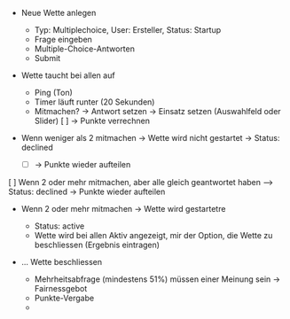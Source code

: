 * Neue Wette anlegen
	* Typ: Multiplechoice, User: Ersteller, Status: Startup
	* Frage eingeben
	* Multiple-Choice-Antworten
	* Submit

* Wette taucht bei allen auf
	* Ping (Ton)
	* Timer läuft runter (20 Sekunden)
	* Mitmachen? -> Antwort setzen -> Einsatz setzen (Auswahlfeld oder Slider)
	  [ ] -> Punkte verrechnen

* Wenn weniger als 2 mitmachen -> Wette wird nicht gestartet -> Status: declined
    * [ ] -> Punkte wieder aufteilen

[ ] Wenn 2 oder mehr mitmachen, aber alle gleich geantwortet haben --> Status: declined -> Punkte wieder aufteilen

* Wenn 2 oder mehr mitmachen -> Wette wird gestartetre
	* Status: active
	* Wette wird bei allen Aktiv angezeigt, mir der Option, die Wette zu beschliessen (Ergebnis eintragen)

	

* ... Wette beschliessen
	* Mehrheitsabfrage (mindestens 51%) müssen einer Meinung sein -> Fairnessgebot
	* Punkte-Vergabe
	* 
